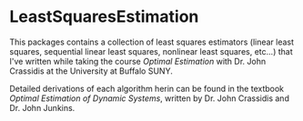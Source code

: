 # LeastSquaresEstimation
This packages contains a collection of least squares estimators (linear least squares, sequential linear least squares, nonlinear least squares, etc...) that I've written while taking the course _Optimal Estimation_ with Dr. John Crassidis at the University at Buffalo SUNY.

Detailed derivations of each algorithm herin can be found in the textbook _Optimal Estimation of Dynamic Systems_, written by Dr. John Crassidis and Dr. John Junkins.

